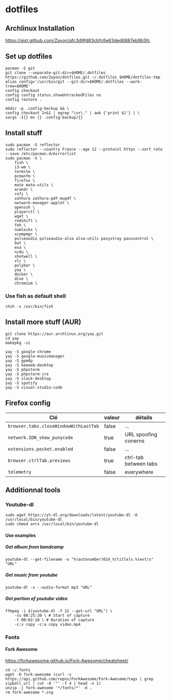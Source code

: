 # dotfiles

## Archlinux Installation

https://gist.github.com/Zayon/afc3d9fd83cbfc6e63ded6887eb9b5fc

## Set up dotfiles

```
pacman -S git
git clone --separate-git-dir=$HOME/.dotfiles https://github.com/Zayon/dotfiles.git ~/.dotfiles $HOME/dotfiles-tmp
alias config='/usr/bin/git --git-dir=$HOME/.dotfiles --work-tree=$HOME'
config checkout
config config status.showUntrackedFiles no
config restore .
```

```
mkdir -p .config-backup && \
config checkout 2>&1 | egrep "\s+\." | awk {'print $1'} | \
xargs -I{} mv {} .config-backup/{}
```

## Install stuff

```
sudo pacman -S reflector
sudo reflector --country France --age 12 --protocol https --sort rate --save /etc/pacman.d/mirrorlist
sudo pacman -S \
    fish \
    i3-wm \
    termite \
    pcmanfm \
    firefox \
    mate mate-utils \
    arandr \
    rofi \
    zathura zathura-pdf-mupdf \
    network-manager-applet \
    openssh \
    playerctl \
    wget \
    redshift \
    feh \
    numlockx \
    xcompmgr \
    pulseaudio pulseaudio-alsa alsa-utils pasystray pavucontrol \
    bat \
    exa \
    ncdu \
    shotwell \
    vlc \
    polybar \
    yay \
    docker \
    dive \
    chromium \
```

### Use fish as default shell
`chsh -s /usr/bin/fish`

## Install more stuff (AUR)
```
git clone https://aur.archlinux.org/yay.git
cd yay
makepkg -si

yay -S google-chrome
yay -S google-musicmanager
yay -S gpmdp
yay -S keeweb-desktop
yay -S phpstorm
yay -S phpstorm-jre
yay -S slack-desktop
yay -S spotify
yay -S visual-studio-code
```

## Firefox config

| Clé | valeur | détails |
| --- | ------ | ------- |
| `browser.tabs.closeWindowWithLastTab` | false | ... |
| `network.IDN_show_punycode` | true |  URL spoofing conerns |
| `extensions.pocket.enabled` | false | ... |
| `browser.ctrlTab.previews` | true | ctrl-tab between tabs |
| `telemetry` | false | everywhere |

## Additionnal tools

### Youtube-dl

```
sudo wget https://yt-dl.org/downloads/latest/youtube-dl -O /usr/local/bin/youtube-dl
sudo chmod a+rx /usr/local/bin/youtube-dl
```

#### Use examples

##### Get album from bandcamp
`youtube-dl --get-filename -o "%(autonumber)02d_%(title)s.%(ext)s" "URL"`

##### Get music from youtube
`youtube-dl -x --audio-format mp3 "URL"`

##### Get portion of youtube video
```
ffmpeg -i $(youtube-dl -f 22 --get-url "URL") \
    -ss 00:25:30 \ # Start of capture
    -t 00:02:10 \ # Duration of capture
    -c:v copy -c:a copy video.mp4
```

### Fonts

#### Fork Awesome

https://forkawesome.github.io/Fork-Awesome/cheatsheet/

```
cd ~/.fonts
wget -O fork-awesome (curl -s https://api.github.com/repos/ForkAwesome/Fork-Awesome/tags | grep zipball_url | cut -d '"' -f 4 | head -n 1)
unzip -j fork-awesome '*/fonts/*' -d .
rm fork-awesome *.svg
```
